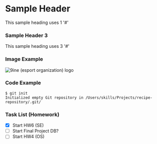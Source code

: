 # Sample Header

This sample heading uses 1 '#'

### Sample Header 3

This sample heading uses 3 '#'

### Image Example

![9ine (esport organization) logo](https://img-cdn.hltv.org/teamlogo/BGC4LXlC8s4W0xWyelk2BI.png?ixlib=java-2.1.0&w=100&s=d7c215c893f546cf02505252ba744698)


### Code Example 
```
$ git init
Initialized empty Git repository in /Users/skills/Projects/recipe-repository/.git/
```

### Task List (Homework)
- [x] Start HW6 (SE)
- [ ]	Start Final Project DB?
- [ ]	Start HW4 (OS)
